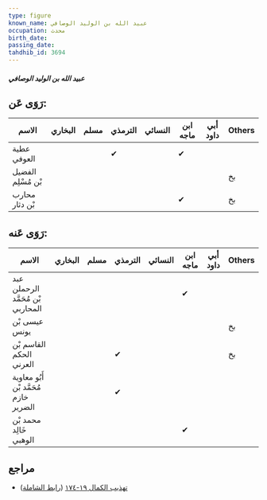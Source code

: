 ```yaml
---
type: figure
known_name: عبيد الله بن الوليد الوصافي
occupation: محدث
birth_date:
passing_date:
tahdhib_id: 3694
---
```

##### عبيد الله بن الوليد الوصافي

## رَوَى عَن:
| الاسم              | البخاري | مسلم | الترمذي | النسائي | ابن ماجه | أبي داود | Others |
| ------------------ | ------- | ---- | ------- | ------- | -------- | -------- | ------ |
| عطية العوفي        |         |      | ✔       |         | ✔        |          |        |
| الفضيل بْن مُسْلِم |         |      |         |         |          |          | بخ     |
| محارب بْن دثار     |         |      |         |         | ✔        |          | بخ     |
## رَوَى عَنه:
| الاسم                                 | البخاري | مسلم | الترمذي | النسائي | ابن ماجه | أبي داود | Others |
| ------------------------------------- | ------- | ---- | ------- | ------- | -------- | -------- | ------ |
| عبد الرحملن بْن مُحَمَّد المحاربي     |         |      |         |         | ✔        |          |        |
| عيسى بْن يونس                         |         |      |         |         |          |          | بخ     |
| القاسم بْن الحكم العرني               |         |      | ✔       |         |          |          | بخ     |
| أَبُو معاوية مُحَمَّد بْن خازم الضرير |         |      | ✔       |         |          |          |        |
| محمد بْن خَالِد الوهبي                |         |      |         |         | ✔        |          |        |
## مراجع
- [تهذيب الكمال ١٩-١٧٤](obsidian://open?vault=Tahdhib-al-Kamal&file=Figures/٣٦٩٤-عبيد%20الله%20بن%20الوليد%20الوصافي) ([رابط الشاملة](https://shamela.ws/book/3722/9748))
